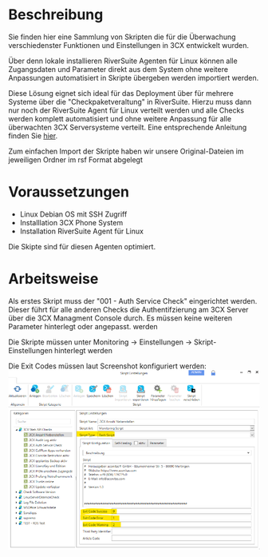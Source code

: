 # Beschreibung

Sie finden hier eine Sammlung von Skripten die für die Überwachung verschiedenster Funktionen und Einstellungen in 3CX entwickelt wurden.

Über denn lokale installieren RiverSuite Agenten für Linux können alle Zugangsdaten und Parameter direkt aus dem System ohne weitere Anpassungen automatisiert in Skripte übergeben werden importiert werden.

Diese Lösung eignet sich ideal für das Deployment über für mehrere Systeme über die "Checkpaketveraltung" in RiverSuite. Hierzu muss dann nur noch der RiverSuite Agent für Linux verteilt werden und alle Checks werden komplett automatisiert und ohne weitere Anpassung für alle überwachten 3CX Serversysteme verteilt.
Eine entsprechende Anleitung finden Sie <a href="https://github.com/aconitas/3CX-Monitoring/blob/main/Scripts%20(use%20with%20local%20Linux%20Monitoring%20Agent)/Checkpaketverwaltung.md)">hier</a>.



Zum einfachen Import der Skripte haben wir unsere Original-Dateien im jeweiligen Ordner im rsf Format abgelegt

# Voraussetzungen 
- Linux Debian OS mit SSH Zugriff
- Installlation 3CX Phone System
- Installation RiverSuite Agent für Linux

Die Skipte sind für diesen Agenten optimiert.

# Arbeitsweise
Als erstes Skript muss der "001 - Auth Service Check" eingerichtet werden. Dieser führt für alle anderen Checks die Authentifzierung am 3CX Server über die 3CX Managment Console durch. Es müssen keine weiteren Parameter hinterlegt oder angepasst. werden


Die Skripte müssen unter Monitoring -> Einstellungen -> Skript-Einstellungen hinterlegt werden

Die Exit Codes müssen laut Screenshot konfiguriert werden:
![Skript Einstellungen](./_images/image-20221128213217-14.png)
